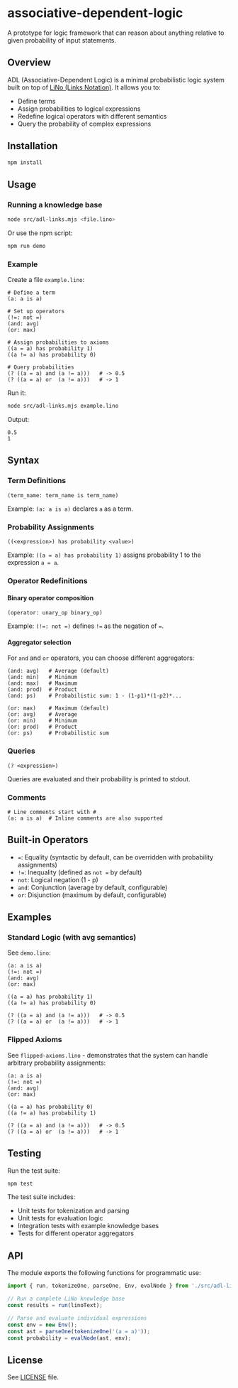 # associative-dependent-logic

A prototype for logic framework that can reason about anything relative to given probability of input statements.

## Overview

ADL (Associative-Dependent Logic) is a minimal probabilistic logic system built on top of [LiNo (Links Notation)](https://github.com/linksplatform/protocols-lino). It allows you to:

- Define terms
- Assign probabilities to logical expressions
- Redefine logical operators with different semantics
- Query the probability of complex expressions

## Installation

```bash
npm install
```

## Usage

### Running a knowledge base

```bash
node src/adl-links.mjs <file.lino>
```

Or use the npm script:

```bash
npm run demo
```

### Example

Create a file `example.lino`:

```lino
# Define a term
(a: a is a)

# Set up operators
(!=: not =)
(and: avg)
(or: max)

# Assign probabilities to axioms
((a = a) has probability 1)
((a != a) has probability 0)

# Query probabilities
(? ((a = a) and (a != a)))   # -> 0.5
(? ((a = a) or  (a != a)))   # -> 1
```

Run it:

```bash
node src/adl-links.mjs example.lino
```

Output:
```
0.5
1
```

## Syntax

### Term Definitions

```lino
(term_name: term_name is term_name)
```

Example: `(a: a is a)` declares `a` as a term.

### Probability Assignments

```lino
((<expression>) has probability <value>)
```

Example: `((a = a) has probability 1)` assigns probability 1 to the expression `a = a`.

### Operator Redefinitions

#### Binary operator composition

```lino
(operator: unary_op binary_op)
```

Example: `(!=: not =)` defines `!=` as the negation of `=`.

#### Aggregator selection

For `and` and `or` operators, you can choose different aggregators:

```lino
(and: avg)   # Average (default)
(and: min)   # Minimum
(and: max)   # Maximum
(and: prod)  # Product
(and: ps)    # Probabilistic sum: 1 - (1-p1)*(1-p2)*...

(or: max)    # Maximum (default)
(or: avg)    # Average
(or: min)    # Minimum
(or: prod)   # Product
(or: ps)     # Probabilistic sum
```

### Queries

```lino
(? <expression>)
```

Queries are evaluated and their probability is printed to stdout.

### Comments

```lino
# Line comments start with #
(a: a is a)  # Inline comments are also supported
```

## Built-in Operators

- `=`: Equality (syntactic by default, can be overridden with probability assignments)
- `!=`: Inequality (defined as `not =` by default)
- `not`: Logical negation (1 - p)
- `and`: Conjunction (average by default, configurable)
- `or`: Disjunction (maximum by default, configurable)

## Examples

### Standard Logic (with avg semantics)

See `demo.lino`:

```lino
(a: a is a)
(!=: not =)
(and: avg)
(or: max)

((a = a) has probability 1)
((a != a) has probability 0)

(? ((a = a) and (a != a)))   # -> 0.5
(? ((a = a) or  (a != a)))   # -> 1
```

### Flipped Axioms

See `flipped-axioms.lino` - demonstrates that the system can handle arbitrary probability assignments:

```lino
(a: a is a)
(!=: not =)
(and: avg)
(or: max)

((a = a) has probability 0)
((a != a) has probability 1)

(? ((a = a) and (a != a)))   # -> 0.5
(? ((a = a) or  (a != a)))   # -> 1
```

## Testing

Run the test suite:

```bash
npm test
```

The test suite includes:
- Unit tests for tokenization and parsing
- Unit tests for evaluation logic
- Integration tests with example knowledge bases
- Tests for different operator aggregators

## API

The module exports the following functions for programmatic use:

```javascript
import { run, tokenizeOne, parseOne, Env, evalNode } from './src/adl-links.mjs';

// Run a complete LiNo knowledge base
const results = run(linoText);

// Parse and evaluate individual expressions
const env = new Env();
const ast = parseOne(tokenizeOne('(a = a)'));
const probability = evalNode(ast, env);
```

## License

See [LICENSE](LICENSE) file.

